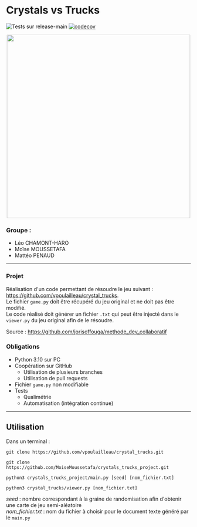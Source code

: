 # Crystals vs Trucks
![Tests sur release-main](https://github.com/MoiseMoussetafa/crystals_trucks_project/actions/workflows/python.yml/badge.svg)
[![codecov](https://codecov.io/gh/MoiseMoussetafa/crystals_trucks_project/branch/release-main/graph/badge.svg?token=L7JRXT7ZCX)](https://codecov.io/gh/MoiseMoussetafa/crystals_trucks_project)

<p align="center">  
 <img src=https://user-images.githubusercontent.com/72506988/164490624-32c954f8-637e-418a-afa3-6645e6296fa3.png width="500" height="500">
</p>

### Groupe : 
- Léo CHAMONT-HARO
- Moïse MOUSSETAFA
- Mattéo PENAUD

---

### Projet

Réalisation d'un code permettant de résoudre le jeu suivant : https://github.com/vpoulailleau/crystal_trucks.  
Le fichier `game.py` doit être récupéré du jeu original et ne doit pas être modifié.  
Le code réalisé doit générer un fichier `.txt` qui peut être injecté dans le `viewer.py` du jeu original afin de le résoudre.  

Source : https://github.com/jorisoffouga/methode_dev_collaboratif


### Obligations 

- Python 3.10 sur PC
- Coopération sur GitHub 
  - Utilisation de plusieurs branches
  - Utilisation de pull requests
- Fichier `game.py` non modifiable
- Tests
  - Qualimétrie
  - Automatisation (intégration continue)

---

## Utilisation 

Dans un terminal :
```
git clone https://github.com/vpoulailleau/crystal_trucks.git

git clone https://github.com/MoiseMoussetafa/crystals_trucks_project.git

python3 crystals_trucks_project/main.py [seed] [nom_fichier.txt]

python3 crystal_trucks/viewer.py [nom_fichier.txt]
```

*seed* : nombre correspondant à la graine de randomisation afin d'obtenir une carte de jeu semi-aléatoire  
*nom_fichier.txt* : nom du fichier à choisir pour le document texte généré par le `main.py`  


